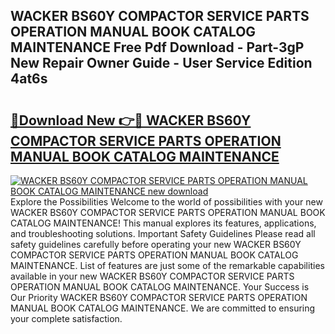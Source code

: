 ## WACKER BS60Y COMPACTOR SERVICE PARTS OPERATION MANUAL BOOK CATALOG MAINTENANCE Free Pdf Download - Part-3gP New Repair Owner Guide - User Service Edition 4at6s

# <h2><a href="http://bc76280.oget.top/?id=WACKER+BS60Y+COMPACTOR+SERVICE+PARTS+OPERATION+MANUAL+BOOK+CATALOG+MAINTENANCE">🔗Download New 👉🔴 WACKER BS60Y COMPACTOR SERVICE PARTS OPERATION MANUAL BOOK CATALOG MAINTENANCE</a></h2>

[![WACKER BS60Y COMPACTOR SERVICE PARTS OPERATION MANUAL BOOK CATALOG MAINTENANCE new download](https://i.imgur.com/5g1atiW.png)](http://bc76280.oget.top/?id=WACKER+BS60Y+COMPACTOR+SERVICE+PARTS+OPERATION+MANUAL+BOOK+CATALOG+MAINTENANCE)
Explore the Possibilities Welcome to the world of possibilities with your new WACKER BS60Y COMPACTOR SERVICE PARTS OPERATION MANUAL BOOK CATALOG MAINTENANCE! This manual explores its features, applications, and troubleshooting solutions. Important Safety Guidelines Please read all safety guidelines carefully before operating your new WACKER BS60Y COMPACTOR SERVICE PARTS OPERATION MANUAL BOOK CATALOG MAINTENANCE. List of features are just some of the remarkable capabilities available in your new WACKER BS60Y COMPACTOR SERVICE PARTS OPERATION MANUAL BOOK CATALOG MAINTENANCE. Your Success is Our Priority WACKER BS60Y COMPACTOR SERVICE PARTS OPERATION MANUAL BOOK CATALOG MAINTENANCE. We are committed to ensuring your complete satisfaction.
